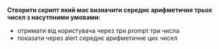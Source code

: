 **Створити скрипт який має визначити середнє арифметичне трьох чисел з насутпними умовами:**

* отримати від користувача через три prompt три числа
* показати через alert середнє арифметичне цих чисел